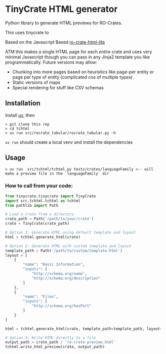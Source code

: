 # TinyCrate HTML generator

Python library to generate HTML previews for RO-Crates.

This uses tinycrate to 

Based on the Javascript Based [ro-crate-html-lite](https://github.com/Language-Research-Technology/ro-crate-html-lite)

ATM this makes a single HTML page for each *entire* crate and uses very minimal Javascript though you can pass in any Jinja2 template you like programmatically. Future versions may allow:

- Chunking into more pages based on heuristics like page-per entity or page per type of entity (complicated cos of multiple types)
- Static versions of maps
- Special rendering for stuff like CSV schemas

## Installation

Install [uv](https://docs.astral.sh/uv/), then

    > git clone this rep
    > cd tchtml
    > uv run src/rocrate_tabular/rocrate_tabular.py -h

`uv run` should create a local venv and install the dependencies

## Usage

    > uv run  src/tchtml/tchtml.py tests/crates/languageFamily <-- will make a preview file in the `languageFamily` dir 



### How to call from your code:
```python
from tinycrate.tinycrate import TinyCrate
import src.tchtml.tchtml as tchtml
from pathlib import Path

# Load a crate from a directory
crate_path = Path('/path/to/your/crate')
crate = TinyCrate(crate_path)

# Option 1: Generate HTML using default template and layout
html = tchtml.generate_html(crate)

# Option 2: Generate HTML with custom template and layout
template_path = Path('/path/to/custom/template.html')
layout = [
    {
        "name": "Basic Information",
        "inputs": [
            "http://schema.org/name", 
            "http://schema.org/description"
        ]
    },
    {
        "name": "Files",
        "inputs": [
            "http://schema.org/hasPart"
        ]
    }
]

html = tchtml.generate_html(crate, template_path=template_path, layout=layout)

# Option 3: Write HTML directly to a file
output_path = crate_path / 'ro-crate-preview.html'
tchtml.write_html_preview(crate, output_path)